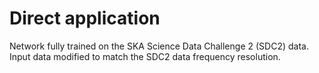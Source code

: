 # Direct application

Network fully trained on the SKA Science Data Challenge 2 (SDC2) data.  
Input data modified to match the SDC2 data frequency resolution.
